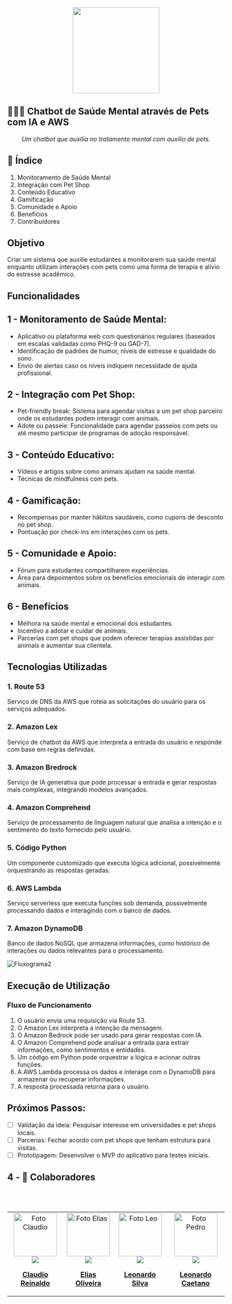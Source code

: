 <div align=center>
<img src="https://github.com/user-attachments/assets/305524fa-b731-4f5b-9ec6-8de46b75a1eb" width="200px;" /><br>
</div>
    
## 🤖🧠🐾 Chatbot de Saúde Mental através de Pets com IA e AWS

<p align="center"><i>Um chatbot que auxilia no tratamento mental com auxilio de pets.</i></p>

## 📖 Índice

1.  Monitoramento de Saúde Mental
2.  Integração com Pet Shop
3.  Conteúdo Educativo
4.  Gamificação
5.  Comunidade e Apoio
6.  Benefícios
7.  Contribuidores

##  Objetivo

Criar um sistema que auxilie estudantes a monitorarem sua saúde mental enquanto utilizam interações com pets como uma forma de terapia e alívio do estresse acadêmico.

## Funcionalidades
## 1 - Monitoramento de Saúde Mental:

- Aplicativo ou plataforma web com questionários regulares (baseados em escalas validadas como PHQ-9 ou GAD-7).
- Identificação de padrões de humor, níveis de estresse e qualidade do sono.
- Envio de alertas caso os níveis indiquem necessidade de ajuda profissional.

## 2 - Integração com Pet Shop:

- Pet-friendly break: Sistema para agendar visitas a um pet shop parceiro onde os estudantes podem interagir com animais.
- Adote ou passeie: Funcionalidade para agendar passeios com pets ou até mesmo participar de programas de adoção responsável.

## 3 - Conteúdo Educativo:

- Vídeos e artigos sobre como animais ajudam na saúde mental.
- Técnicas de mindfulness com pets.

## 4 - Gamificação:

- Recompensas por manter hábitos saudáveis, como cupons de desconto no pet shop.
- Pontuação por check-ins em interações com os pets.

## 5 - Comunidade e Apoio:

- Fórum para estudantes compartilharem experiências.
- Área para depoimentos sobre os benefícios emocionais de interagir com animais.

## 6 - Benefícios

- Melhora na saúde mental e emocional dos estudantes.
- Incentivo a adotar e cuidar de animais.
- Parcerias com pet shops que podem oferecer terapias assistidas por animais e aumentar sua clientela.

## Tecnologias Utilizadas

### 1. Route 53

Serviço de DNS da AWS que roteia as solicitações do usuário para os serviços adequados.

### 2. Amazon Lex

Serviço de chatbot da AWS que interpreta a entrada do usuário e responde com base em regras definidas.

### 3. Amazon Bredrock

Serviço de IA generativa que pode processar a entrada e gerar respostas mais complexas, integrando modelos avançados.

### 4. Amazon Comprehend

Serviço de processamento de linguagem natural que analisa a intenção e o sentimento do texto fornecido pelo usuário.

### 5. Código Python

Um componente customizado que executa lógica adicional, possivelmente orquestrando as respostas geradas.

### 6. AWS Lambda

Serviço serverless que executa funções sob demanda, possivelmente processando dados e interagindo com o banco de dados.

### 7. Amazon DynamoDB

Banco de dados NoSQL que armazena informações, como histórico de interações ou dados relevantes para o processamento.

![Fluxograma2](https://github.com/user-attachments/assets/b57d04cd-9b01-4209-867d-6b6c9308bb9d)



## Execução de Utilização

### Fluxo de Funcionamento
1. O usuário envia uma requisição via Route 53.
2. O Amazon Lex interpreta a intenção da mensagem.
3. O Amazon Bedrock pode ser usado para gerar respostas com IA.
4. O Amazon Comprehend pode analisar a entrada para extrair informações, como sentimentos e entidades.
5. Um código em Python pode orquestrar a lógica e acionar outras funções.
6. A AWS Lambda processa os dados e interage com o DynamoDB para armazenar ou recuperar informações.
7. A resposta processada retorna para o usuário.

## Próximos Passos:

- [ ] Validação da ideia: Pesquisar interesse em universidades e pet shops locais.
- [ ] Parcerias: Fechar acordo com pet shops que tenham estrutura para visitas.
- [ ] Prototipagem: Desenvolver o MVP do aplicativo para testes iniciais.

## 4 - 👥 Colaboradores

<table>
  <tr>
    <td align="center">
      <a href="https://github.com/claudio-reinaldo" title="GitHub">
        <img src="https://github.com/user-attachments/assets/08face70-eea6-4c66-a234-99ed13c5fef4" width="100px;" alt="Foto Claudio"/><br>
        <sub>
          <b><a href="https://www.linkedin.com/in/claudioreinaldo/" target="_blank"><img src="https://img.shields.io/badge/-LinkedIn-%230077B5?style=for-the-badge&logo=linkedin&logoColor=white" target="_blank">
         <sub>           
  
  <b>Claudio Reinaldo</b>
        </sub>
      </a>
    </td>
    <td align="center">
      <a href="https://github.com/EliasOliveira1" title="GitHub">
        <img src="https://github.com/user-attachments/assets/7c050c9f-a73a-4ffe-8867-fd48afb5ff11" width="100px;" alt="Foto Elias"/><br>
        <sub>
          <b><a href="https://github.com/EliasOliveira1" target="_blank"><img src="https://img.shields.io/badge/GitHub-100000?style=for-the-badge&logo=github&logoColor=white" target="_blank">
          <sub>
          
  <b>Elias Oliveira</b>
        </sub>
      </a>
    </td>    
    <td align="center">
      <a href="https://www.linkedin.com/in/leonardo-silva-19b349338/" title="GitHub">
        <img src="https://github.com/user-attachments/assets/e6dcc6dc-54ea-4fd2-92db-e8af363300f3" width="100px;" alt="Foto Leo"/><br>
        <sub>
          <b><a href="https://www.linkedin.com/in/leonardo-silva-19b349338/" target="_blank">
        <sub>
          <b><a href="https://www.linkedin.com/in/leonardo-silva-19b349338/" target="_blank"><img src="https://img.shields.io/badge/-LinkedIn-%230077B5?style=for-the-badge&logo=linkedin&logoColor=white" target="_blank">
          <sub>
          
  <b>Leonardo Silva</b>
        </sub>
      </a>
    </td>    
    <td align="center">
      <a href="http://www.linkedin.com/in/pedrocaetanosvanth" title="GitHub">
        <img src="https://github.com/user-attachments/assets/c9ae534d-4339-45d5-b755-696077cd94e3" width="100px;" alt="Foto Pedro"/><br>
        <sub>
          <b><a href="http://www.linkedin.com/in/pedrocaetanosvanth" target="_blank">
        <sub>
          <b><a href="http://www.linkedin.com/in/pedrocaetanosvanth" target="_blank"><img src="https://img.shields.io/badge/-LinkedIn-%230077B5?style=for-the-badge&logo=linkedin&logoColor=white" target="_blank">
          <sub>
          
  <b>Leonardo Caetano</b> 
         </sub>
      </a>
    </td>
  </tr>
</table>
